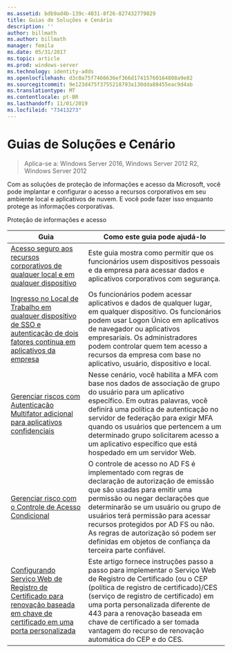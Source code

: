 ```yaml
---
ms.assetid: bdb9ad4b-139c-4031-8f26-827432779829
title: Guias de Soluções e Cenário
description: ''
author: billmath
ms.author: billmath
manager: femila
ms.date: 05/31/2017
ms.topic: article
ms.prod: windows-server
ms.technology: identity-adds
ms.openlocfilehash: d3c0a75f7466636ef366d17415760164808a9e82
ms.sourcegitcommit: 9e123d475f3755218793a130dda88455eac9d4ab
ms.translationtype: MT
ms.contentlocale: pt-BR
ms.lasthandoff: 11/01/2019
ms.locfileid: "73413273"
---
```

# <a name="solutions-and-scenario-guides"></a>Guias de Soluções e Cenário

>Aplica-se a: Windows Server 2016, Windows Server 2012 R2, Windows Server 2012
 
  
Com as soluções de proteção de informações e acesso da Microsoft, você pode implantar e configurar o acesso a recursos corporativos em seu ambiente local e aplicativos de nuvem. E você pode fazer isso enquanto protege as informações corporativas.  
  
Proteção de informações e acesso  
  
|Guia|Como este guia pode ajudá-lo                                                                                                                                                                                                                                                                                                                                                                                                    
|-----|-----  
| [Acesso seguro aos recursos corporativos de qualquer local e em qualquer dispositivo](https://technet.microsoft.com/library/dn550982.aspx)|Este guia mostra como permitir que os funcionários usem dispositivos pessoais e da empresa para acessar dados e aplicativos corporativos com segurança.                                                                                                                                                                                    
| [Ingresso no Local de Trabalho em qualquer dispositivo de SSO e autenticação de dois fatores contínua em aplicativos da empresa](https://technet.microsoft.com/library/dn280945.aspx) | Os funcionários podem acessar aplicativos e dados de qualquer lugar, em qualquer dispositivo. Os funcionários podem usar Logon Único em aplicativos de navegador ou aplicativos empresariais. Os administradores podem controlar quem tem acesso a recursos da empresa com base no aplicativo, usuário, dispositivo e local.                                        
| [Gerenciar riscos com Autenticação Multifator adicional para aplicativos confidenciais](https://technet.microsoft.com/library/dn280949.aspx)| Nesse cenário, você habilita a MFA com base nos dados de associação de grupo do usuário para um aplicativo específico. Em outras palavras, você definirá uma política de autenticação no servidor de federação para exigir MFA quando os usuários que pertencem a um determinado grupo solicitarem acesso a um aplicativo específico que está hospedado em um servidor Web.  
| [Gerenciar risco com o Controle de Acesso Condicional](https://technet.microsoft.com/library/dn280937.aspx) | O controle de acesso no AD FS é implementado com regras de declaração de autorização de emissão que são usadas para emitir uma permissão ou negar declarações que determinarão se um usuário ou grupo de usuários terá permissão para acessar recursos protegidos por AD FS ou não. As regras de autorização só podem ser definidas em objetos de confiança da terceira parte confiável.
|[Configurando Serviço Web de Registro de Certificado para renovação baseada em chave de certificado em uma porta personalizada](certificate-enrollment-certificate-key-based-renewal.md)|Este artigo fornece instruções passo a passo para implementar o Serviço Web de Registro de Certificado (ou o CEP (política de registro de certificado)/CES (serviço de registro de certificado) em uma porta personalizada diferente de 443 para a renovação baseada em chave de certificado a ser tomada vantagem do recurso de renovação automática do CEP e do CES. |


